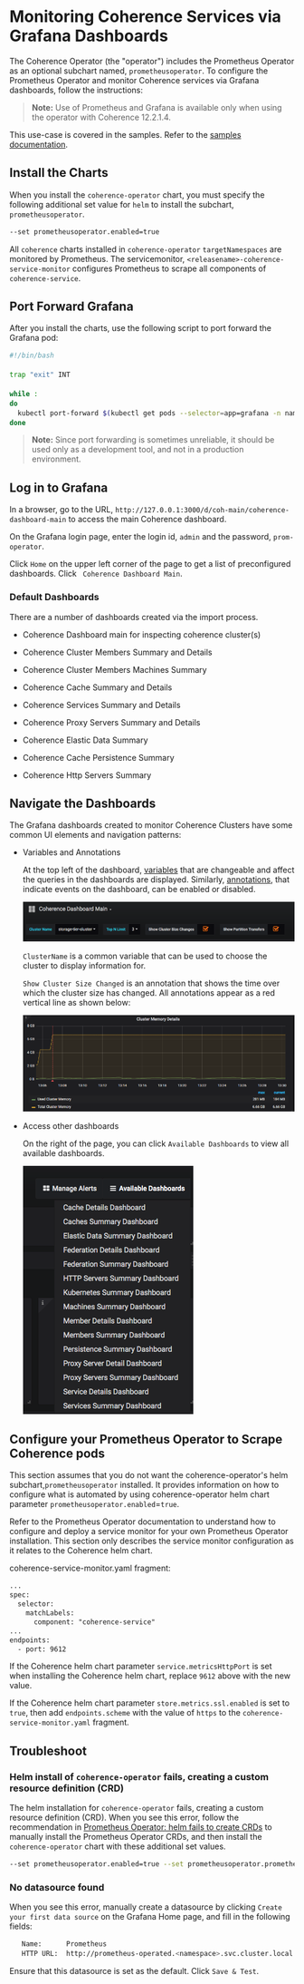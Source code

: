 

# Monitoring Coherence Services via Grafana Dashboards

The Coherence Operator (the "operator") includes the Prometheus Operator as an optional subchart named, `prometheusoperator`.
To configure the Prometheus Operator and monitor Coherence services via Grafana dashboards, follow the instructions:

> **Note:** Use of Prometheus and Grafana is available only when using the
> operator with Coherence 12.2.1.4.


This use-case is covered in the samples. Refer to the [samples documentation](docs/samples/operator/metrics/enable-metrics/).

## Install the Charts

When you install the `coherence-operator` chart, you must specify the following
additional set value for `helm` to install the subchart, `prometheusoperator`.

```bash
--set prometheusoperator.enabled=true
```

All `coherence` charts installed in `coherence-operator` `targetNamespaces` are monitored by
Prometheus. The servicemonitor, `<releasename>-coherence-service-monitor`
configures Prometheus to scrape all components of `coherence-service`.


## Port Forward Grafana

After you install the charts, use the following script to port forward the Grafana pod:

```bash
#!/bin/bash

trap "exit" INT

while :
do
  kubectl port-forward $(kubectl get pods --selector=app=grafana -n namespace --output=jsonpath="{.items..metadata.name}") -n namespace 3000:3000
done
```

> **Note:** Since port forwarding is sometimes unreliable, it should be used only as a development tool, and not in a production environment.

## Log in to Grafana

In a browser, go to the URL, `http://127.0.0.1:3000/d/coh-main/coherence-dashboard-main` to access the main Coherence dashboard.

On the Grafana login page, enter the login id, `admin` and the password, `prom-operator`.

Click `Home` on the upper left corner of the page to get a list of preconfigured dashboards.
Click ` Coherence Dashboard Main`.


### Default Dashboards

There are a number of dashboards created via the import process.

* Coherence Dashboard main for inspecting coherence cluster(s)

* Coherence Cluster Members Summary and Details

* Coherence Cluster Members Machines Summary

* Coherence Cache Summary and Details

* Coherence Services Summary and Details

* Coherence Proxy Servers Summary and Details

* Coherence Elastic Data Summary

* Coherence Cache Persistence Summary

* Coherence Http Servers Summary

## Navigate the Dashboards

The Grafana dashboards created to monitor Coherence Clusters have some common UI elements and navigation patterns:

* Variables and Annotations

   At the top left of the dashboard,  [variables](https://grafana.com/docs/reference/templating/) that are changeable and affect the
   queries in the dashboards are displayed. Similarly, [annotations](https://grafana.com/docs/reference/annotations/), that
   indicate events on the dashboard, can be enabled or disabled.

   ![Variables and Annotations](img/variables-and-annotations.png)

   `ClusterName` is a common variable that can be used to choose the cluster to display information for.

   `Show Cluster Size Changed` is an annotation that shows the time over which the cluster size has changed. All
   annotations appear as a red vertical line as shown below:

   ![Show Cluster Size Changed Annotation](img/annotation.png)

* Access other dashboards

   On the right of the page, you can click `Available Dashboards` to view all available dashboards.

   ![All Dashboards](img/all-dashboards.png)

## Configure your Prometheus Operator to Scrape Coherence pods

This section assumes that you do not want the coherence-operator's helm subchart,`prometheusoperator` installed.
It provides information on how to configure what is automated by using coherence-operator helm chart parameter
`prometheusoperator.enabled`=`true`.

Refer to the Prometheus Operator documentation to understand how to configure and deploy a service monitor for
your own Prometheus Operator installation. This section only describes the service monitor configuration as it
relates to the Coherence helm chart.

coherence-service-monitor.yaml fragment:
```
...
spec:
  selector:
    matchLabels:
      component: "coherence-service"
...      
endpoints:
  - port: 9612
```

If the Coherence helm chart parameter `service.metricsHttpPort` is set when installing the Coherence helm chart,
replace `9612` above with the new value.

If the Coherence helm chart parameter `store.metrics.ssl.enabled` is set to `true`, then add  `endpoints.scheme` with the value of `https`
to the `coherence-service-monitor.yaml` fragment.

## Troubleshoot

### Helm install of `coherence-operator` fails, creating a custom resource definition (CRD)

The helm installation for `coherence-operator` fails, creating a custom resource definition (CRD). When you see this error, follow the recommendation in [Prometheus Operator: helm fails to create CRDs](https://github.com/helm/charts/tree/master/stable/prometheus-operator#user-content-helm-fails-to-create-crds)
to manually install the Prometheus Operator CRDs, and then install the `coherence-operator` chart with these additional set values.

```bash
--set prometheusoperator.enabled=true --set prometheusoperator.prometheusOperator.createCustomResource=false
```

### No datasource found

When you see this error, manually create a datasource by clicking `Create your first data source` on the Grafana Home page, and fill in the following fields:

```bash
   Name:      Prometheus
   HTTP URL:  http://prometheus-operated.<namespace>.svc.cluster.local:9090
```
Ensure that this datasource is set as the default.
Click `Save & Test`.
